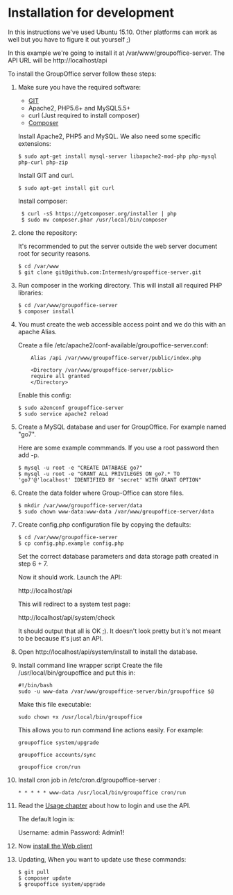 Installation for development
============================

In this instructions we've used Ubuntu 15.10. Other platforms can work as well 
but you have to figure it out yourself ;)

In this example we're going to install it at /var/www/groupoffice-server. 
The API URL will be http://localhost/api

To install the GroupOffice server follow these steps:

1. Make sure you have the required software:

	* [GIT](https://git-scm.com/)
	* Apache2, PHP5.6+ and MySQL5.5+
	* curl (Just required to install composer)
	* [Composer](https://getcomposer.org)

	Install Apache2, PHP5 and MySQL. We also need some specific extensions:
	````````````````````````````````````````````````````````````````````````````
	$ sudo apt-get install mysql-server libapache2-mod-php php-mysql php-curl php-zip
	````````````````````````````````````````````````````````````````````````````

	Install GIT and curl.
	````````````````````````````````````````````````````````````````````````````
	$ sudo apt-get install git curl
	````````````````````````````````````````````````````````````````````````````

	Install composer:
	````````````````````````````````````````````````````````````````````````````
	 $ curl -sS https://getcomposer.org/installer | php
	 $ sudo mv composer.phar /usr/local/bin/composer
	````````````````````````````````````````````````````````````````````````````

2. clone the repository:

	It's recommended to put the server outside the web server document root for
	security reasons.		

	````````````````````````````````````````````````````````````````````````````
	$ cd /var/www
	$ git clone git@github.com:Intermesh/groupoffice-server.git
	````````````````````````````````````````````````````````````````````````````

3. Run composer in the working directory. This will install all required PHP 
	libraries:

	````````````````````````````````````````````````````````````````````````````
	$ cd /var/www/groupoffice-server
	$ composer install
	````````````````````````````````````````````````````````````````````````````
4. You must create the web accessible access point and we do this with an apache
	Alias.

	Create a file /etc/apache2/conf-available/groupoffice-server.conf:

	````````````````````````````````````````````````````````````````````````````
		Alias /api /var/www/groupoffice-server/public/index.php

		<Directory /var/www/groupoffice-server/public>
		require all granted
		</Directory>	
	````````````````````````````````````````````````````````````````````````````

	Enable this config:
	````````````````````````````````````````````````````````````````````````````
	$ sudo a2enconf groupoffice-server
	$ sudo service apache2 reload
	````````````````````````````````````````````````````````````````````````````

5. Create a MySQL database and user for GroupOffice. For example named "go7".

	Here are some example commmands. If you use a root password then add -p.
	````````````````````````````````````````````````````````````````````````````
	$ mysql -u root -e "CREATE DATABASE go7"
	$ mysql -u root -e "GRANT ALL PRIVILEGES ON go7.* TO 'go7'@'localhost' IDENTIFIED BY 'secret' WITH GRANT OPTION"
	````````````````````````````````````````````````````````````````````````````

6. Create the data folder where Group-Office can store files.

	````````````````````````````````````````````````````````````````````````````
	$ mkdir /var/www/groupoffice-server/data
	$ sudo chown www-data:www-data /var/www/groupoffice-server/data
	````````````````````````````````````````````````````````````````````````````
7. Create config.php configuration file by copying the defaults:

	````````````````````````````````````````````````````````````````````````````
	$ cd /var/www/groupoffice-server
	$ cp config.php.example config.php
	````````````````````````````````````````````````````````````````````````````

	Set the correct database parameters and data storage path created in step 6 + 7.

	Now it should work. Launch the API:

	http://localhost/api

	This will redirect to a system test page:

	http://localhost/api/system/check

	It should output that all is OK ;). It doesn't look pretty but it's not meant to
	be because it's just an API.

8. Open http://localhost/api/system/install to install the database.

9. Install command line wrapper script
	Create the file /usr/local/bin/groupoffice and put this in:

	```````````````````````````````````````````````````````````````````````
	#!/bin/bash
	sudo -u www-data /var/www/groupoffice-server/bin/groupoffice $@	
	```````````````````````````````````````````````````````````````````````

	Make this file executable:

	```````````````````````````````````````````````````````````````````````
	sudo chown +x /usr/local/bin/groupoffice
	```````````````````````````````````````````````````````````````````````

	This allows you to run command line actions easily. For example:

	```````````````````````````````````````````````````````````````````````
	groupoffice system/upgrade
	```````````````````````````````````````````````````````````````````````

	```````````````````````````````````````````````````````````````````````
	groupoffice accounts/sync
	```````````````````````````````````````````````````````````````````````

	```````````````````````````````````````````````````````````````````````
	groupoffice cron/run
	```````````````````````````````````````````````````````````````````````
10. Install cron job in /etc/cron.d/groupoffice-server :

	````````````````````````````````````````````````````````````````````````````
	* * * * * www-data /usr/local/bin/groupoffice cron/run
	````````````````````````````````````````````````````````````````````````````

11. Read the [Usage chapter](http://groupoffice.io/index.php/REST_API/Usage) about 
	how to login and use the API.

	The default login is:

	Username: admin
	Password: Admin1!

12. Now [install the Web client](http://groupoffice.io/index.php/Webclient/Installation)

13. Updating, When you want to update use these commands:

	````````````````````````````````````````````````````````````````````````````
	$ git pull
	$ composer update
	$ groupoffice system/upgrade
	````````````````````````````````````````````````````````````````````````````